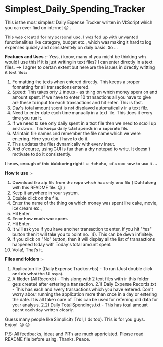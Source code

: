 # Simplest_Daily_Spending_Tracker
This is the most simplest Daily Expense Tracker written in VbScript which you can ever find on internet  😉 . 

This was created for my personal use. 
I was fed up with unwanted functionalities like category, budget etc., which was making it hard to log expenses quickly and consistentely on daily basis. So ...

**Features and Uses** :- 
Yess, i know, many of you might be thinking why would i use this if it is just writing in text files? I can enter directly in a text files.
--> I agree to certain extent but here are the issues in directly writting it text files:
1) Formatting the texts when entered directly. This keeps a proper formatting for all transactions entered.
2) Speed: This takes only 2 inputs - as thing on which money spent on and amount spent. if we have to enter 10 transactions all you have to give are these to input for each transactions and hit enter. This is fast.
3) Day's total amount spent is not displayed automatically in a text file.
4) Need to enter date each time manually in a text file. This does it every time you run it.
5) If we need to see only daily spent in a text file then we need to scroll up and down. This keeps daily total spends in a saperate file.
6) Maintain file names and remember the file name which we were entering. Here you don't have to do it.
7) This updates the files dynamically with every input.
8) And o'course, using GUI is fun than a dry notepad to write. It doesn't motivate to do it consistently.

I know, enough of this blabbering right! ☺️  Hehehe, let's see how to use it ...

**How to use** :-
1) Download the zip file from the repo which has only one file ( Duh! along with this README file.  😜 )
2) Keep it anywhere in your system.
3) Double click on the file.
4) Enter the name of the thing on which money was spent like cake, movie, ice cream etc.,
5) Hit Enter.
6) Enter how much was spent.
7) Hit Enter.
8) It will ask you if you have another transaction to enter, if you hit "Yes" button then it will take you to point no. (4). This can be down infinitely.
9) If you click on "No" button, then it will display all the list of transactions happened today with Today's total amount spent.
10) Voila!, That's it.

**Files and folders** :- 
1) Applicaton file (Daily Expense Tracker.vbs) - To run (Just double click and do what the UI says).
2) A fileder (All Records) - This along with 2 text files with in this folder gets created after entering a transaction.
2.1) Daily Expense Records.txt - This has each and every transactions which you have entered. Don't worry about running the application more than once in a day or entering the date. It is all taken care of. This can be used for referring old data for your analysis.
2.2) Daily Total Spendings.txt - This has total amount spent each day written clearly.

Guess many people like Simplicity (Yo!, I do too).
This is for you guys. Enjoy!!  😉  😉 

P.S: All feedbacks, ideas and PR's are much appriciated. Please read README file before using. Thanks. Peace.

